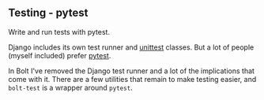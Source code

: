 <!-- This file is compiled from bolt-pytest/bolt/pytest/README.md. Do not edit this file directly. -->

## Testing - pytest

Write and run tests with pytest.

Django includes its own test runner and [unittest](https://docs.python.org/3/library/unittest.html#module-unittest) classes.
But a lot of people (myself included) prefer [pytest](https://docs.pytest.org/en/latest/contents.html).

In Bolt I've removed the Django test runner and a lot of the implications that come with it.
There are a few utilities that remain to make testing easier,
and `bolt-test` is a wrapper around `pytest`.
